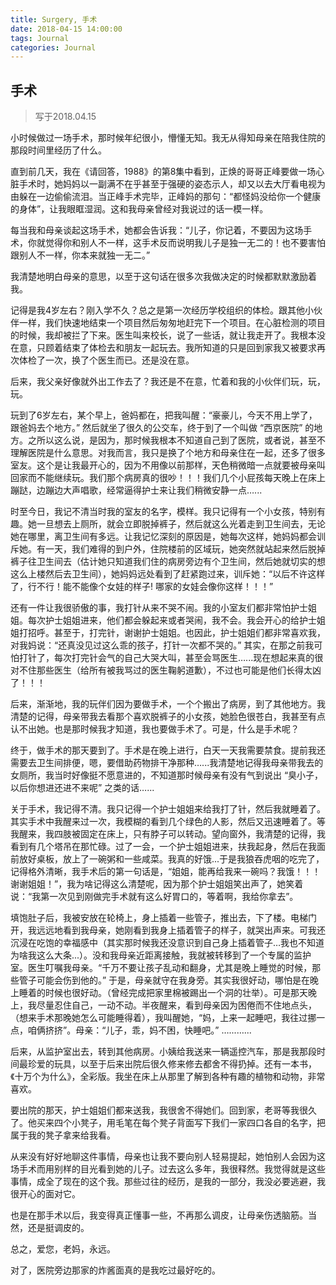 ```yaml
---
title: Surgery, 手术
date: 2018-04-15 14:00:00
tags: Journal
categories: Journal
---
```


## 手术

> 写于2018.04.15

小时候做过一场手术，那时候年纪很小，懵懂无知。我无从得知母亲在陪我住院的那段时间里经历了什么。



直到前几天，我在《请回答，1988》的第8集中看到，正焕的哥哥正峰要做一场心脏手术时，她妈妈以一副满不在乎甚至于强硬的姿态示人，却又以去大厅看电视为由躲在一边偷偷流泪。当正峰手术完毕，正峰妈的那句：“都怪妈没给你一个健康的身体”，让我眼眶湿润。这和我母亲曾经对我说过的话一模一样。



每当我和母亲谈起这场手术，她都会告诉我：“儿子，你记着，不要因为这场手术，你就觉得你和别人不一样，这手术反而说明我儿子是独一无二的！也不要害怕跟别人不一样，你本来就独一无二。”



我清楚地明白母亲的意思，以至于这句话在很多次我做决定的时候都默默激励着我。



记得是我4岁左右？刚入学不久？总之是第一次经历学校组织的体检。跟其他小伙伴一样，我们快速地结束一个项目然后匆匆地赶完下一个项目。在心脏检测的项目的时候，我却被拦了下来。医生叫来校长，说了一些话，就让我走开了。我根本没在意，只顾着结束了体检去和朋友一起玩去。我所知道的只是回到家我又被要求再次体检了一次，换了个医生而已。还是没在意。



后来，我父亲好像就外出工作去了？我还是不在意，忙着和我的小伙伴们玩，玩，玩。



玩到了6岁左右，某个早上，爸妈都在，把我叫醒：“豪豪儿，今天不用上学了，跟爸妈去个地方。” 然后就坐了很久的公交车，终于到了一个叫做 “西京医院” 的地方。之所以这么说，是因为，那时候我根本不知道自己到了医院，或者说，甚至不理解医院是什么意思。对我而言，我只是换了个地方和母亲住在一起，还多了很多室友。这个是让我最开心的，因为不用像以前那样，天色稍微暗一点就要被母亲叫回家而不能继续玩。我们那个病房真的很吵！！！我们几个小屁孩每天晚上在床上蹦跶，边蹦边大声唱歌，经常逼得护士来让我们稍微安静一点…...



时至今日，我记不清当时我的室友的名字，模样。我只记得有一个小女孩，特别有趣。她一旦想去上厕所，就会立即脱掉裤子，然后就这么光着走到卫生间去，无论她在哪里，离卫生间有多远。让我记忆深刻的原因是，她每次这样，她妈妈都会训斥她。有一天，我们难得的到户外，住院楼前的区域玩，她突然就站起来然后脱掉裤子往卫生间去（估计她只知道我们住的病房旁边有个卫生间，然后她就切实的想这么上楼然后去卫生间），她妈妈远处看到了赶紧跑过来，训斥她：“以后不许这样了，行不行！能不能像个女娃的样子! 哪家的女娃会像你这样！！！”



还有一件让我很骄傲的事，我打针从来不哭不闹。我的小室友们都非常怕护士姐姐。每次护士姐姐进来，他们都会躲起来或者哭闹，我不会。我会开心的给护士姐姐打招呼。甚至于，打完针，谢谢护士姐姐。也因此，护士姐姐们都非常喜欢我，对我妈说：“还真没见过这么乖的孩子，打针一次都不哭的。” 其实，在那之前我可怕打针了，每次打完针会气的自己大哭大叫，甚至会骂医生…...现在想起来真的很对不住那些医生（给所有被我骂过的医生鞠躬道歉），不过也可能是他们长得太凶了！！！



后来，渐渐地，我的玩伴们因为要做手术，一个个搬出了病房，到了其他地方。我清楚的记得，母亲带我去看那个喜欢脱裤子的小女孩，她脸色很苍白，我甚至有点认不出她。也是那时候我才知道，我也要做手术了。可是，什么是手术呢？



终于，做手术的那天要到了。手术是在晚上进行，白天一天我需要禁食。提前我还需要去卫生间排便，嗯，要借助药物排干净那种…...我清楚地记得我母亲带我去的女厕所，我当时好像挺不愿意进的，不知道那时候母亲有没有气到说出 “臭小子，以后你想进还进不来呢” 之类的话…...



关于手术，我记得不清。我只记得一个护士姐姐来给我打了针，然后我就睡着了。其实手术中我醒来过一次，我模糊的看到几个绿色的人影，然后又迅速睡着了。等我醒来，我四肢被固定在床上，只有脖子可以转动。望向窗外，我清楚的记得，我看到有几个塔吊在那忙碌。过了一会，一个护士姐姐进来，扶我起身，然后在我面前放好桌板，放上了一碗粥和一些咸菜。我真的好饿...于是我狼吞虎咽的吃完了，记得格外清晰，我手术后的第一句话是，“姐姐，能再给我来一碗吗？我饿！！！谢谢姐姐！”，我为啥记得这么清楚呢，因为那个护士姐姐笑出声了，她笑着说：“我第一次见到刚做完手术就有这么好胃口的，等着啊，我给你拿去”。



填饱肚子后，我被安放在轮椅上，身上插着一些管子，推出去，下了楼。电梯门开，我远远地看到我母亲，她刚看到我身上插着管子的样子，就哭出声来。可我还沉浸在吃饱的幸福感中（其实那时候我还没意识到自己身上插着管子…我也不知道为啥我这么大条...）。没和我母亲近距离接触，我就被转移到了一个专属的监护室。医生叮嘱我母亲。“千万不要让孩子乱动和翻身，尤其是晚上睡觉的时候，那些管子可能会伤到他的。” 于是，母亲就守在我身旁。其实我很好动，哪怕是在晚上睡着的时候也很好动。（曾经完成把家里棉被踢出一个洞的壮举）。可是那天晚上，我尽量忍住自己，一动不动。半夜醒来，看到母亲因为困倦而不住地点头，（想来手术那晚她怎么可能睡得着），我叫醒她，“妈，上来一起睡吧，我往过挪一点，咱俩挤挤”。母亲：“儿子，乖，妈不困，快睡吧。” …...…...



后来，从监护室出去，转到其他病房。小姨给我送来一辆遥控汽车，那是我那段时间最珍爱的玩具，以至于后来出院后很久修来修去都舍不得扔掉。还有一本书，《十万个为什么》，全彩版。我坐在床上从那里了解到各种有趣的植物和动物，非常喜欢。



要出院的那天，护士姐姐们都来送我，我很舍不得她们。回到家，老哥等我很久了。他买来四个小凳子，用毛笔在每个凳子背面写下我们一家四口各自的名字，把属于我的凳子拿来给我看。



从来没有好好地聊这件事情，母亲也让我不要向别人轻易提起，她怕别人会因为这场手术而用别样的目光看到她的儿子。过去这么多年，我很释然。我觉得就是这些事情，成全了现在的这个我。那些过往的经历，是我的一部分，我没必要逃避，我很开心的面对它。



也是在那手术以后，我变得真正懂事一些，不再那么调皮，让母亲伤透脑筋。当然，还是挺调皮的。



总之，爱您，老妈，永远。



对了，医院旁边那家的炸酱面真的是我吃过最好吃的。
